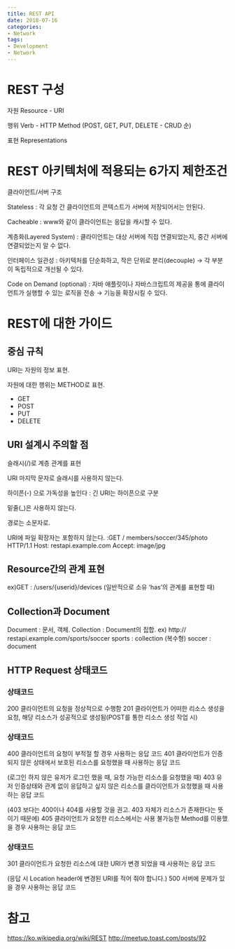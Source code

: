 ```yaml
---
title: REST API
date: 2018-07-16
categories:
- Network
tags:
- Development
- Network
---
```




# REST 구성

자원 Resource - URI

행위 Verb - HTTP Method (POST, GET, PUT, DELETE - CRUD 순)

표현 Representations

# REST 아키텍처에 적용되는 6가지 제한조건

클라이언트/서버 구조

Stateless : 각 요청 간 클라이언트의 콘텍스트가 서버에 저장되어서는 안된다.

Cacheable : www와 같이 클라이언트는 응답을 캐시할 수 있다.

계층화(Layered System) : 클라이언트는 대상 서버에 직접 연결되었는지, 중간 서버에 연결되었는지 알 수 없다.

인터페이스 일관성 : 아키텍처를 단순화하고, 작은 단위로 분리(decouple) → 각 부분이 독립적으로 개선될 수 있다.

Code on Demand (optional) : 자바 애플릿이나 자바스크립트의 제공을 통에 클라이언트가 실행할 수 있는 로직을 전송 → 기능을 확장시킬 수 있다.

# REST에 대한 가이드 

## 중심 규칙

URI는 자원의 정보 표현. 

자원에 대한 행위는 METHOD로 표현.

- GET
- POST
- PUT
- DELETE

## URI 설계시 주의할 점

슬래시(/)로 계층 관계를 표현

URI 마지막 문자로 슬래시를 사용하지 않는다.

하이픈(-) 으로 가독성을 높인다 : 긴 URI는 하이픈으로 구분

밑줄(_)은 사용하지 않는다.

경로는 소문자로.

URI에 파일 확장자는 포함하지 않는다. :GET / members/soccer/345/photo HTTP/1.1 Host: restapi.example.com Accept: image/jpg

## Resource간의 관계 표현

ex)GET : /users/{userid}/devices (일반적으로 소유 ‘has’의 관계를 표현할 때)

## Collection과 Document

Document : 문서, 객체. Collection : Document의 집합.
ex) 
http:// restapi.example.com/sports/soccer
sports : collection (복수형)
soccer : document

## HTTP Request 상태코드

### 상태코드	

200	클라이언트의 요청을 정상적으로 수행함
201	클라이언트가 어떠한 리소스 생성을 요청, 해당 리소스가 성공적으로 생성됨(POST를 통한 리소스 생성 작업 시)

### 상태코드	

400	클라이언트의 요청이 부적절 할 경우 사용하는 응답 코드
401	클라이언트가 인증되지 않은 상태에서 보호된 리소스를 요청했을 때 사용하는 응답 코드

(로그인 하지 않은 유저가 로그인 했을 때, 요청 가능한 리소스를 요청했을 때)
403	유저 인증상태와 관계 없이 응답하고 싶지 않은 리소스를 클라이언트가 요청했을 때 사용하는 응답 코드

(403 보다는 400이나 404를 사용할 것을 권고. 403 자체가 리소스가 존재한다는 뜻이기 때문에)
405	클라이언트가 요청한 리소스에서는 사용 불가능한 Method를 이용했을 경우 사용하는 응답 코드

### 상태코드	

301	클라이언트가 요청한 리소스에 대한 URI가 변경 되었을 때 사용하는 응답 코드

(응답 시 Location header에 변경된 URI를 적어 줘야 합니다.)
500	서버에 문제가 있을 경우 사용하는 응답 코드



# 참고 

https://ko.wikipedia.org/wiki/REST
http://meetup.toast.com/posts/92
